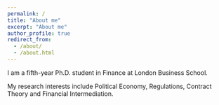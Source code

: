 ```yaml
---
permalink: /
title: "About me"
excerpt: "About me"
author_profile: true
redirect_from: 
  - /about/
  - /about.html
---
```




I am a fifth-year Ph.D. student in Finance at London Business School. 



My research interests include Political Economy, Regulations, Contract Theory and Financial Intermediation. 


